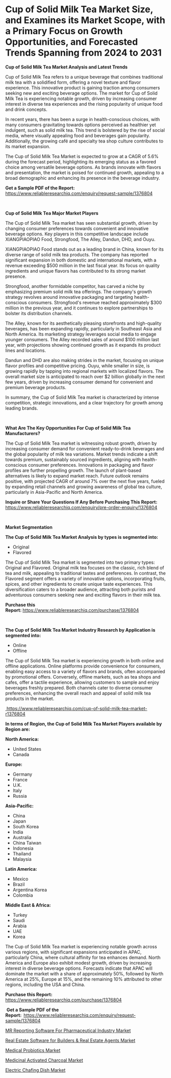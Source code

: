 <p><h1>Cup of Solid Milk Tea Market Size, and Examines its Market Scope, with a Primary Focus on Growth Opportunities, and Forecasted Trends Spanning from 2024 to 2031</h1></p><p><strong>Cup of Solid Milk Tea Market Analysis and Latest Trends</strong></p>
<p><p>Cup of Solid Milk Tea refers to a unique beverage that combines traditional milk tea with a solidified form, offering a novel texture and flavor experience. This innovative product is gaining traction among consumers seeking new and exciting beverage options. The market for Cup of Solid Milk Tea is experiencing notable growth, driven by increasing consumer interest in diverse tea experiences and the rising popularity of unique food and drink concepts.</p><p>In recent years, there has been a surge in health-conscious choices, with many consumers gravitating towards options perceived as healthier yet indulgent, such as solid milk tea. This trend is bolstered by the rise of social media, where visually appealing food and beverages gain popularity. Additionally, the growing café and specialty tea shop culture contributes to its market expansion.</p><p>The Cup of Solid Milk Tea Market is expected to grow at a CAGR of 5.6% during the forecast period, highlighting its emerging status as a favored choice among versatile beverage options. As brands innovate with flavors and presentation, the market is poised for continued growth, appealing to a broad demographic and enhancing its presence in the beverage industry.</p></p>
<p><strong>Get a Sample PDF of the Report:&nbsp;</strong> <a href="https://www.reliableresearchiq.com/enquiry/request-sample/1376804?utm_campaign=1123&utm_medium=2&utm_source=Github&utm_content=ia&utm_term=23102024&utm_id=cup-of-solid-milk-tea">https://www.reliableresearchiq.com/enquiry/request-sample/1376804</a></p>
<p>&nbsp;</p>
<p><strong>Cup of Solid Milk Tea Major Market Players</strong></p>
<p><p>The Cup of Solid Milk Tea market has seen substantial growth, driven by changing consumer preferences towards convenient and innovative beverage options. Key players in this competitive landscape include XIANGPIAOPIAO Food, Strongfood, The Alley, Dandun, DHD, and Ouyu.</p><p>XIANGPIAOPIAO Food stands out as a leading brand in China, known for its diverse range of solid milk tea products. The company has reported significant expansion in both domestic and international markets, with a revenue exceeding $500 million in the last fiscal year. Its focus on quality ingredients and unique flavors has contributed to its strong market presence.</p><p>Strongfood, another formidable competitor, has carved a niche by emphasizing premium solid milk tea offerings. The company's growth strategy revolves around innovative packaging and targeting health-conscious consumers. Strongfood's revenue reached approximately $300 million in the previous year, and it continues to explore partnerships to bolster its distribution channels.</p><p>The Alley, known for its aesthetically pleasing storefronts and high-quality beverages, has been expanding rapidly, particularly in Southeast Asia and North America. Its marketing strategy leverages social media to engage younger consumers. The Alley recorded sales of around $100 million last year, with projections showing continued growth as it expands its product lines and locations.</p><p>Dandun and DHD are also making strides in the market, focusing on unique flavor profiles and competitive pricing. Ouyu, while smaller in size, is growing rapidly by tapping into regional markets with localized flavors. The overall market size is anticipated to reach over $2 billion globally in the next few years, driven by increasing consumer demand for convenient and premium beverage products.</p><p>In summary, the Cup of Solid Milk Tea market is characterized by intense competition, strategic innovations, and a clear trajectory for growth among leading brands.</p></p>
<p>&nbsp;</p>
<p><strong>What Are The Key Opportunities For Cup of Solid Milk Tea Manufacturers?</strong></p>
<p><p>The Cup of Solid Milk Tea market is witnessing robust growth, driven by increasing consumer demand for convenient ready-to-drink beverages and the global popularity of milk tea variations. Market trends indicate a shift towards premium, sustainably sourced ingredients, aligning with health-conscious consumer preferences. Innovations in packaging and flavor profiles are further propelling growth. The launch of plant-based alternatives is likely to expand market reach. Future outlook remains positive, with projected CAGR of around 7% over the next five years, fueled by expanding retail channels and growing awareness of global tea culture, particularly in Asia-Pacific and North America.</p></p>
<p><strong>Inquire or Share Your Questions If Any Before Purchasing This Report:</strong> <a href="https://www.reliableresearchiq.com/enquiry/pre-order-enquiry/1376804?utm_campaign=1123&utm_medium=2&utm_source=Github&utm_content=ia&utm_term=23102024&utm_id=cup-of-solid-milk-tea">https://www.reliableresearchiq.com/enquiry/pre-order-enquiry/1376804</a></p>
<p>&nbsp;</p>
<p><strong>Market Segmentation</strong></p>
<p><strong>The Cup of Solid Milk Tea Market Analysis by types is segmented into:</strong></p>
<p><ul><li>Original</li><li>Flavored</li></ul></p>
<p><p>The Cup of Solid Milk Tea market is segmented into two primary types: Original and Flavored. Original milk tea focuses on the classic, rich blend of tea and milk, appealing to traditional tastes and preferences. In contrast, the Flavored segment offers a variety of innovative options, incorporating fruits, spices, and other ingredients to create unique taste experiences. This diversification caters to a broader audience, attracting both purists and adventurous consumers seeking new and exciting flavors in their milk tea.</p></p>
<p><strong>Purchase this Report:&nbsp;</strong><a href="https://www.reliableresearchiq.com/purchase/1376804?utm_campaign=1123&utm_medium=2&utm_source=Github&utm_content=ia&utm_term=23102024&utm_id=cup-of-solid-milk-tea">https://www.reliableresearchiq.com/purchase/1376804</a></p>
<p>&nbsp;</p>
<p><strong>The Cup of Solid Milk Tea Market Industry Research by Application is segmented into:</strong></p>
<p><ul><li>Online</li><li>Offline</li></ul></p>
<p><p>The Cup of Solid Milk Tea market is experiencing growth in both online and offline applications. Online platforms provide convenience for consumers, enabling easy access to a variety of flavors and brands, often accompanied by promotional offers. Conversely, offline markets, such as tea shops and cafes, offer a tactile experience, allowing customers to sample and enjoy beverages freshly prepared. Both channels cater to diverse consumer preferences, enhancing the overall reach and appeal of solid milk tea products in the market.</p></p>
<p><a href="https://www.reliableresearchiq.com/cup-of-solid-milk-tea-market-r1376804?utm_campaign=1123&utm_medium=2&utm_source=Github&utm_content=ia&utm_term=23102024&utm_id=cup-of-solid-milk-tea">&nbsp;https://www.reliableresearchiq.com/cup-of-solid-milk-tea-market-r1376804</a></p>
<p><strong>In terms of Region, the Cup of Solid Milk Tea Market Players available by Region are:</strong></p>
<p>
    <p> <strong> North America: </strong>
        <ul>
            <li>United States</li>
            <li>Canada</li>
        </ul>
        </p> 
    <p> <strong> Europe: </strong>
        <ul>
            <li>Germany</li>
            <li>France</li>
            <li>U.K.</li>
            <li>Italy</li>
            <li>Russia</li>
        </ul>
        </p> 
    <p> <strong> Asia-Pacific: </strong>
        <ul>
            <li>China</li>
            <li>Japan</li>
            <li>South Korea</li>
            <li>India</li>
            <li>Australia</li>
            <li>China Taiwan</li>
            <li>Indonesia</li>
            <li>Thailand</li>
            <li>Malaysia</li>
        </ul>
        </p> 
    <p> <strong> Latin America: </strong>
        <ul>
            <li>Mexico</li>
            <li>Brazil</li>
            <li>Argentina Korea</li>
            <li>Colombia</li>
        </ul>
        </p> 
    <p> <strong> Middle East & Africa: </strong>
        <ul>
            <li>Turkey</li>
            <li>Saudi</li>
            <li>Arabia</li>
            <li>UAE</li>
            <li>Korea</li>
        </ul>
    </p>
    </p>
<p><p>The Cup of Solid Milk Tea market is experiencing notable growth across various regions, with significant expansions anticipated in APAC, particularly China, where cultural affinity for tea enhances demand. North America and Europe also exhibit modest growth, driven by increasing interest in diverse beverage options. Forecasts indicate that APAC will dominate the market with a share of approximately 50%, followed by North America at 25%, Europe at 15%, and the remaining 10% attributed to other regions, including the USA and China.</p></p>
<p><strong>Purchase this Report: </strong><a href="https://www.reliableresearchiq.com/purchase/1376804?utm_campaign=1123&utm_medium=2&utm_source=Github&utm_content=ia&utm_term=23102024&utm_id=cup-of-solid-milk-tea">https://www.reliableresearchiq.com/purchase/1376804</a></p>
<p>&nbsp;<strong>Get a Sample PDF of the Report:&nbsp;&nbsp;</strong><a href="https://www.reliableresearchiq.com/enquiry/request-sample/1376804?utm_campaign=1123&utm_medium=2&utm_source=Github&utm_content=ia&utm_term=23102024&utm_id=cup-of-solid-milk-tea">https://www.reliableresearchiq.com/enquiry/request-sample/1376804</a></p>
<p><strong></strong></p>
<p><p><a href="https://github.com/eleanore16mal/Market-Research-Report-List-1/blob/main/mr-reporting-software-for-pharmaceutical-industry-market.md?utm_campaign=1123&utm_medium=2&utm_source=Github&utm_content=ia&utm_term=23102024&utm_id=cup-of-solid-milk-tea">MR Reporting Software For Pharmaceutical Industry Market</a></p><p><a href="https://github.com/akrenkthongy/Market-Research-Report-List-1/blob/main/real-estate-software-for-builders-real-estate-agents-market.md?utm_campaign=1123&utm_medium=2&utm_source=Github&utm_content=ia&utm_term=23102024&utm_id=cup-of-solid-milk-tea">Real Estate Software for Builders & Real Estate Agents Market</a></p><p><a href="https://www.linkedin.com/pulse/consumer-behavior-shifts-medical-probiotics-market-demand-qgsrc?utm_campaign=1123&utm_medium=2&utm_source=Github&utm_content=ia&utm_term=23102024&utm_id=cup-of-solid-milk-tea">Medical Probiotics Market</a></p><p><a href="https://www.linkedin.com/pulse/emerging-trends-medicinal-activated-charcoal-market-detailed-znwhc?utm_campaign=1123&utm_medium=2&utm_source=Github&utm_content=ia&utm_term=23102024&utm_id=cup-of-solid-milk-tea">Medicinal Activated Charcoal Market</a></p><p><a href="https://issuu.com/reportprime-2/docs/electric-chafing-dish-market-size-2_531010bf3974a2?utm_campaign=1123&utm_medium=2&utm_source=Github&utm_content=ia&utm_term=23102024&utm_id=cup-of-solid-milk-tea">Electric Chafing Dish Market</a></p></p>